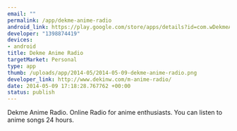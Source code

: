 ```yaml
--- 
email: ""
permalink: /app/dekme-anime-radio
android_link: https://play.google.com/store/apps/details?id=com.wDekmeAnimeRadio
developer: "1398874419"
devices: 
- android
title: Dekme Anime Radio
targetMarket: Personal
type: app
thumb: /uploads/app/2014-05/2014-05-09-dekme-anime-radio.png
developer_link: http://www.dekinw.com/m-anime-radio/
date: 2014-05-09 17:18:28.767762 +00:00
status: publish
---
```


Dekme Anime Radio. Online Radio for anime enthusiasts. You can listen to anime songs 24 hours.
